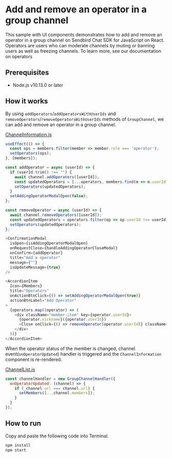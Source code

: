 # Add and remove an operator in a group channel

This sample with UI components demonstrates how to add and remove an operator in a group channel on Sendbird Chat SDK for JavaScript on React.
Operators are users who can moderate channels by muting or banning users as well as freezing channels. To learn more, see our documentation on operators

## Prerequisites

+ Node.js v10.13.0 or later

## How it works

By using `addOperators`/`addOperatorsWithUserIds` and `removeOperators`/`removeOperatorsWithUserIds` methods of `GroupChannel`, we can add and remove an operator in a group channel.

[ChannelInformation.js](./src/components/ChannelInformation.js#L26-L42)
```javascript
useEffect(() => {
  const ops = members.filter(member => member.role === 'operator');
  setOperators(ops);
}, [members]);

const addOperator = async (userId) => {
  if (userId.trim() !== "") {
    await channel.addOperators([userId]);
    const updatedOperators = [...operators, members.find(m => m.userId === userId)];
    setOperators(updatedOperators);
  }
  setAddingOperatorModalOpen(false);
};

const removeOperator = async (userId) => {
  await channel.removeOperators([userId]);
  const updatedOperators = operators.filter(op => op.userId !== userId);
  setOperators(updatedOperators);
};

<ConfirmationModal
  isOpen={isAddingOperatorModalOpen}
  onRequestClose={handleAddingOperatorCloseModal}
  onConfirm={addOperator}
  title="Add a operator"
  message={""}
  isUpdateMessage={true}
/>

<AccordionItem
  Icon={Members}
  title="Operators"
  onActionBtnClick={() => setAddingOperatorModalOpen(true)}
  actionBtnLabel="Add Operator"
>
  {operators.map((operator) => (
    <div className="member-item" key={operator.userId}>
      {operator.nickname}({operator.userId})
      <Close onClick={() => removeOperator(operator.userId)} className="close-icon"/>
    </div>
  ))}
</AccordionItem>
```

When the operator status of the member is changed, channel event(`onOperatorUpdated`) handler is triggered and the `ChannelInformation` component is re-rendered.

[ChannelList.js](./src/components/ChannelList.js#L114-L118)
```javascript
const channelHandler = new GroupChannelHandler({
  onOperatorUpdated: (channel) => {
    if (_channel.url === channel.url) {
      setMembers([...channel.members]);
    }
  }
});
```

## How to run

Copy and paste the following code into Terminal.

``` bash
npm install
npm start
```
